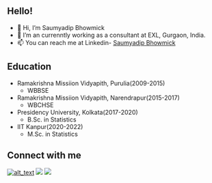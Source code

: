 ## Hello! ##
  
* 👋 Hi, I’m Saumyadip Bhowmick
* 🌱 I’m an currenntly working as a consultant at EXL, Gurgaon, India.
* 📫 You can reach me at Linkedin- [Saumyadip Bhowmick](https://www.linkedin.com/in/saumyadip-bhowmick-446811190/)
  
## Education ##

* Ramakrishna Missiion Vidyapith, Purulia(2009-2015)
  * WBBSE
* Ramakrishna Missiion Vidyapith, Narendrapur(2015-2017)
  * WBCHSE
* Presidency University, Kolkata(2017-2020)
  * B.Sc. in Statistics
* IIT Kanpur(2020-2022)
  * M.Sc. in Statistics
 
## Connect with me ##
[<img alt="alt_text" src="https://img.shields.io/badge/GMAIL-D14836?style=for-the-badge&logo=gmail&logoColor=white"/>](www.google.com)
<img src="https://img.shields.io/badge/LinkedIn-blue?style=for-the-badge&logo=linkedin&logoColor=white"/>
<img src="https://img.shields.io/badge/Facebook-%231877F2.svg?style=for-the-badge&logo=Facebook&logoColor=white"/>
